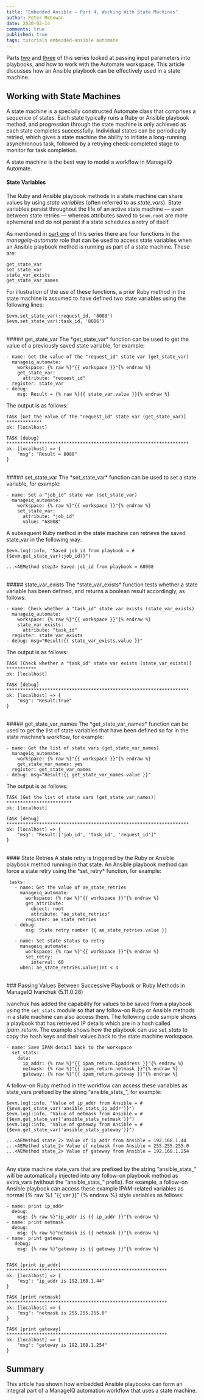 ```yaml
---
title: "Embedded Ansible — Part 4, Working With State Machines"
author: Peter McGowan
date: 2020-02-14
comments: true
published: true
tags: tutorials embedded-ansible automate
---
```


Parts [two](https://www.manageiq.org/blog/2020/02/Embedded-Ansible-Part-2-Passing-Parameters-Into-A-Playbook/) and [three](https://www.manageiq.org/blog/2020/02/Embedded-Ansible-Part-3-Ansible-In-An-Automation-Workflow/) of this series looked at passing input parameters into playbooks, and how to work with the Automate workspace. This article discusses how an Ansible playbook can be effectively used in a state machine.

## Working with State Machines

A state machine is a specially constructed Automate class that comprises a sequence of states. Each state typically runs a Ruby or Ansible playbook method, and progression through the state machine is only achieved as each state completes successfully. Individual states can be periodically retried, which gives a state machine the ability to initiate a long-running asynchronous task, followed by a retrying check-completed stage to monitor for task completion.

A state machine is the best way to model a workflow in ManageIQ Automate.

#### State Variables
The Ruby and Ansible playbook methods in a state machine can share values by using *state variables* (often referred to as *state_vars*). State variables persist throughout the life of an active state machine — even between state retries — whereas attributes saved to `$evm.root` are more ephemeral and do not persist if a state schedules a retry of itself.

As mentioned in [part one](https://www.manageiq.org/blog/2020/02/Embedded-Ansible-Part-1-Built-In-Roles/) of this series there are four functions in the *manageiq-automate* role that can be used to access state variables when an Ansible playbook method is running as part of a state machine. These are:

```
get_state_var
set_state_var
state_var_exists
get_state_var_names
```

For illustration of the use of these functions, a prior Ruby method in the state machine is assumed to have defined two state variables using the following lines:

```
$evm.set_state_var(:request_id, '8088')
$evm.set_state_var(:task_id, '8086')
```

<br/>
##### get_state_var
The *get_state_var* function can be used to get the value of a previously saved state variable, for example:

```
- name: Get the value of the "request_id" state var (get_state_var)
  manageiq_automate:
    workspace: {% raw %}"{{ workspace }}"{% endraw %}
    get_state_var:
      attribute: "request_id"
  register: state_var
- debug:
    msg: Result = {% raw %}{{ state_var.value }}{% endraw %}
```

The output is as follows:

```
TASK [Get the value of the "request_id" state var (get_state_var)] *************
ok: [localhost]

TASK [debug] *******************************************************************
ok: [localhost] => {
    "msg": "Result = 8088"
}
```
<br/>
##### set_state_var
The *set_state_var* function can be used to set a state variable, for example:

```
- name: Set a "job_id" state var (set_state_var)
  manageiq_automate:
    workspace: {% raw %}"{{ workspace }}"{% endraw %}
    set_state_var:
      attribute: "job_id"
      value: "68008"
```

A subsequent Ruby method in the state machine can retrieve the saved state_var in the following way:

```
$evm.log(:info, "Saved job_id from playbook = #{$evm.get_state_var(:job_id)}")

...<AEMethod step3> Saved job_id from playbook = 68008
```
<br/>
##### state_var_exists
The *state_var_exists* function tests whether a state variable has been defined, and returns a boolean result accordingly, as follows:

```
- name: Check whether a "task_id" state var exists (state_var_exists)
  manageiq_automate:
    workspace: {% raw %}"{{ workspace }}"{% endraw %}
    state_var_exists:
      attribute: "task_id"
  register: state_var_exists
- debug: msg="Result:{{ state_var_exists.value }}"
```

The output is as follows:

```
TASK [Check whether a "task_id" state var exists (state_var_exists)] ***********
ok: [localhost]

TASK [debug] *******************************************************************
ok: [localhost] => {
    "msg": "Result:True"
}
```
<br/>
##### get_state_var_names
The *get_state_var_names* function can be used to get the list of state variables that have been defined so far in the state machine’s workflow, for example:

```
- name: Get the list of state vars (get_state_var_names)
  manageiq_automate:
    workspace: {% raw %}"{{ workspace }}"{% endraw %}
    get_state_var_names: yes
  register: get_state_var_names
- debug: msg="Result:{{ get_state_var_names.value }}"
```

The output is as follows:

```
TASK [Get the list of state vars (get_state_var_names)] ************************
ok: [localhost]

TASK [debug] *******************************************************************
ok: [localhost] => {
    "msg": "Result:['job_id', 'task_id', 'request_id']"
}
```
<br/>
#### State Retries
A state retry is triggered by the Ruby or Ansible playbook method running in that state. An Ansible playbook method can force a state retry using the *set_retry* function, for example:

```
 tasks:
   - name: Get the value of ae_state_retries
     manageiq_automate:
       workspace: {% raw %}"{{ workspace }}"{% endraw %}
       get_attribute:
         object: root
         attribute: "ae_state_retries"
       register: ae_state_retries
   - debug:
       msg: State retry number {{ ae_state_retries.value }}

   - name: Set state status to retry
     manageiq_automate:
       workspace: {% raw %}"{{ workspace }}"{% endraw %}
       set_retry:
         interval: 60
     when: ae_state_retries.value|int < 3
```
<br/>
### Passing Values Between Successive Playbook or Ruby Methods in ManageIQ Ivanchuk (5.11.0.28)

Ivanchuk has added the capability for values to be saved from a playbook using the `set_stats` module so that any follow-on Ruby or Ansible methods in a state machine can also access them. The following code sample shows a playbook that has retrieved IP details which are in a hash called *ipam_return*. The example shows how the playbook can use *set_stats* to copy the hash keys and their values back to the state machine workspace.

```
- name: Save IPAM detail back to the workspace
  set_stats:
    data:
      ip_addr: {% raw %}"{{ ipam_return.ipaddress }}"{% endraw %}
      netmask: {% raw %}"{{ ipam_return.netmask }}"{% endraw %}
      gateway: {% raw %}"{{ ipam_return.gateway }}"{% endraw %}
```

A follow-on Ruby method in the workflow can access these variables as state_vars prefixed by the string “ansible_stats_”, for example:

```
$evm.log(:info, "Value of ip_addr from Ansible = #{$evm.get_state_var('ansible_stats_ip_addr')}")
$evm.log(:info, "Value of netmask from Ansible = #{$evm.get_state_var('ansible_stats_netmask')}")
$evm.log(:info, "Value of gateway from Ansible = #{$evm.get_state_var('ansible_stats_gateway')}")

...<AEMethod state_2> Value of ip_addr from Ansible = 192.168.1.44
...<AEMethod state_2> Value of netmask from Ansible = 255.255.255.0
...<AEMethod state_2> Value of gateway from Ansible = 192.168.1.254
```
<br/>
Any state machine state_vars that are prefixed by the string “ansible_stats_”  will be automatically injected into any follow-on playbook method as extra_vars (without the “ansible_stats_” prefix). For example, a follow-on Ansible playbook can access these example IPAM-related variables as normal {% raw %} "{{ var }}" {% endraw %} style variables as follows:

```
- name: print ip_addr
  debug:
    msg: {% raw %}"ip_addr is {{ ip_addr }}"{% endraw %}
- name: print netmask
  debug:
    msg: {% raw %}"netmask is {{ netmask }}"{% endraw %}
- name: print gateway
   debug:
    msg: {% raw %}"gateway is {{ gateway }}"{% endraw %}


TASK [print ip_addr] ***********************************************************
ok: [localhost] => {
    "msg": "ip_addr is 192.168.1.44"
}

TASK [print netmask] ***********************************************************
ok: [localhost] => {
    "msg": "netmask is 255.255.255.0"
}

TASK [print gateway] ***********************************************************
ok: [localhost] => {
    "msg": "gateway is 192.168.1.254"
}
```

## Summary
This article has shown how embedded Ansible playbooks can form an integral part of a ManageIQ automation workflow that uses a state machine.
